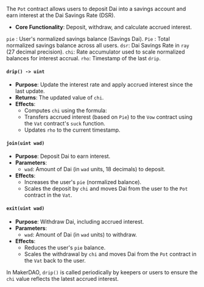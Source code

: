 The `Pot` contract allows users to deposit Dai into a savings account and earn interest at the Dai Savings Rate (DSR).

- **Core Functionality**: Deposit, withdraw, and calculate accrued interest.

`pie` : User's normalized savings balance (Savings Dai).
`Pie` : Total normalized savings balance across all users.
`dsr`: Dai Savings Rate in `ray` (27 decimal precision).
`chi`: Rate accumulator used to scale normalized balances for interest accrual.
`rho`: Timestamp of the last `drip`.


#### `drip() -> uint`

- **Purpose**: Update the interest rate and apply accrued interest since the last update.
- **Returns**: The updated value of `chi`.
- **Effects**:
    - Computes `chi` using the formula:
    - Transfers accrued interest (based on `Pie`) to the `Vow` contract using the `Vat` contract's `suck` function.
    - Updates `rho` to the current timestamp.

#### `join(uint wad)`

- **Purpose**: Deposit Dai to earn interest.
- **Parameters**:
    - `wad`: Amount of Dai (in `wad` units, 18 decimals) to deposit.
- **Effects**:
    - Increases the user's `pie` (normalized balance).
    - Scales the deposit by `chi` and moves Dai from the user to the `Pot` contract in the `Vat`.

#### `exit(uint wad)`

- **Purpose**: Withdraw Dai, including accrued interest.
- **Parameters**:
    - `wad`: Amount of Dai (in `wad` units) to withdraw.
- **Effects**:
    - Reduces the user's `pie` balance.
    - Scales the withdrawal by `chi` and moves Dai from the `Pot` contract in the `Vat` back to the user.


In MakerDAO, `drip()` is called periodically by keepers or users to ensure the `chi` value reflects the latest accrued interest.